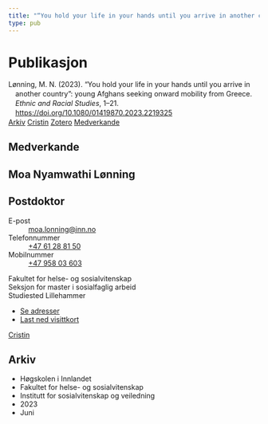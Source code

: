 ```yaml
---
title: "“You hold your life in your hands until you arrive in another country”: young Afghans seeking onward mobility from Greece"
type: pub
---
```

<h1>Publikasjon</h1>
<article id="csl-bib-container-JCI5EG5A" class="csl-bib-container">
  <div class="csl-bib-body" style="line-height: 1.35; padding-left: 1em; text-indent:-1em;">
  <div class="csl-entry">L&#xF8;nning, M. N. (2023). &#x201C;You hold your life in your hands until you arrive in another country&#x201D;: young Afghans seeking onward mobility from Greece. <i>Ethnic and Racial Studies</i>, 1&#x2013;21. <a href="https://doi.org/10.1080/01419870.2023.2219325">https://doi.org/10.1080/01419870.2023.2219325</a></div>
</div>
  <div class="csl-bib-buttons">
    <a href="#taxonomy-article-JCI5EG5A" class="csl-bib-button">Arkiv</a>
    <a href="https://app.cristin.no/results/show.jsf?id=2159206" alt="Cristin URL" class="csl-bib-button">Cristin</a>
    <a href="http://zotero.org/groups/5022929/items/JCI5EG5A" alt="Zotero URL" class="csl-bib-button">Zotero</a>
    <a href="#contributors-article-JCI5EG5A" class="csl-bib-button">Medverkande</a>
  </div>
  <div id="csl-bib-meta-container-JCI5EG5A"></div>
</article>
<div id="csl-bib-meta-JCI5EG5A" class="csl-bib-meta">
  <article id="contributors-article-JCI5EG5A" class="contributors-article">
    <h1>Medverkande</h1>
    <div class="personas">
<div class="vrtx-hinn-person-card">
<div class="photo">
<i class="lar la-user-circle missing-person"></i>
</div>
<div class="info">
<hgroup><h1>Moa Nyamwathi Lønning</h1>
<h2>Postdoktor</h2>
</hgroup><dl>
<dt>E-post</dt>
<dd>
<a href="mailto:moa.lonning@inn.no">moa.lonning@inn.no</a>
</dd>
<dt>Telefonnummer</dt>
<dd><a href="tel:+4761288150">
+47 61 28 81 50
</a></dd>
<dt>Mobilnummer</dt>
<dd><a href="tel:+4795803603">
+47 958 03 603
</a></dd>
</dl>
<p>
Fakultet for helse- og sosialvitenskap<br>
Seksjon for master i sosialfaglig arbeid<br>
Studiested Lillehammer
</p>
<ul class="vrtx-hinn-links">
<li><a href="https://www.inn.no/finn-en-ansatt/moa-lonning.html#vrtx-hinn-addresses">Se adresser</a></li>
<li><a href="https://www.inn.no/finn-en-ansatt/moa-lonning.html?vrtx=vcf">Last ned visittkort</a></li>
</ul>
</div>
</div>
<a href="https://app.cristin.no/persons/show.jsf?id=526986" alt="Cristin URL" class="personas-cristin">Cristin</a>
</div>
  </article>
  <article id="taxonomy-article-JCI5EG5A" class="taxonomy-article">
    <h1>Arkiv</h1>
    <ul>
      <li>Høgskolen i Innlandet</li>
      <li>Fakultet for helse- og sosialvitenskap</li>
      <li>Institutt for sosialvitenskap og veiledning</li>
      <li>2023</li>
      <li>Juni</li>
    </ul>
  </article>
</div>

